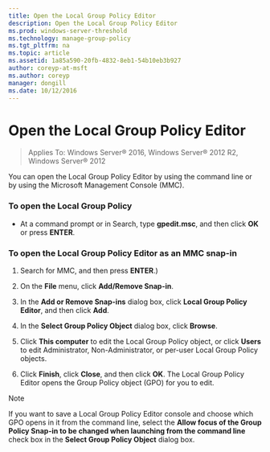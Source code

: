 ```yaml
---
title: Open the Local Group Policy Editor
description: Open the Local Group Policy Editor
ms.prod: windows-server-threshold
ms.technology: manage-group-policy
ms.tgt_pltfrm: na
ms.topic: article
ms.assetid: 1a85a590-20fb-4832-8eb1-54b10eb3b927
author: coreyp-at-msft
ms.author: coreyp
manager: dongill
ms.date: 10/12/2016
---
```


# Open the Local Group Policy Editor

>Applies To: Windows Server&reg; 2016, Windows Server&reg; 2012 R2, Windows Server&reg; 2012

You can open the Local Group Policy Editor by using the command line or by using the Microsoft Management Console (MMC).

### To open the Local Group Policy

-   At a command prompt or in Search, type **gpedit.msc**, and then click **OK** or press **ENTER**.

### To open the Local Group Policy Editor as an MMC snap-in

1.  Search for MMC, and then press **ENTER**.)

2.  On the **File** menu, click **Add/Remove Snap-in**.

3.  In the **Add or Remove Snap-ins** dialog box, click **Local Group Policy Editor**, and then click **Add**.

4.  In the **Select Group Policy Object** dialog box, click **Browse**.

5.  Click **This computer** to edit the Local Group Policy object, or click **Users** to edit Administrator, Non-Administrator, or per-user Local Group Policy objects.

6.  Click **Finish**, click **Close**, and then click **OK**. The Local Group Policy Editor opens the Group Policy object (GPO) for you to edit.

> [!NOTE]
> If you want to save a Local Group Policy Editor console and choose which GPO opens in it from the command line, select the **Allow focus of the Group Policy Snap-in to be changed when launching from the command line** check box in the **Select Group Policy Object** dialog box.
